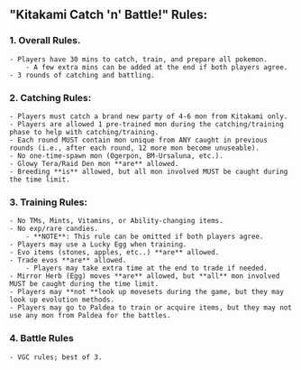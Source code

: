 ## **"Kitakami Catch 'n' Battle!" Rules:**
### 1. Overall Rules.
    - Players have 30 mins to catch, train, and prepare all pokemon.
        - A few extra mins can be added at the end if both players agree.
    - 3 rounds of catching and battling.
### 2. Catching Rules:
    - Players must catch a brand new party of 4-6 mon from Kitakami only. 
    - Players are allowed 1 pre-trained mon during the catching/training phase to help with catching/training.
    - Each round MUST contain mon unique from ANY caught in previous rounds (i.e., after each round, 12 more mon become unuseable).
    - No one-time-spawn mon (Ogerpon, BM-Ursaluna, etc.).
    - Glowy Tera/Raid Den mon **are** allowed.
    - Breeding **is** allowed, but all mon involved MUST be caught during the time limit.
### 3. Training Rules:
    - No TMs, Mints, Vitamins, or Ability-changing items.
    - No exp/rare candies.
        - **NOTE**: This rule can be omitted if both players agree.
    - Players may use a Lucky Egg when training.
    - Evo items (stones, apples, etc..) **are** allowed.
    - Trade evos **are** allowed.
        - Players may take extra time at the end to trade if needed.
    - Mirror Herb (Egg) moves **are** allowed, but **all** mon involved MUST be caught during the time limit.
    - Players may **not **look up movesets during the game, but they may look up evolution methods.
    - Players may go to Paldea to train or acquire items, but they may not use any mon from Paldea for the battles.
### 4. Battle Rules
    - VGC rules; best of 3.
